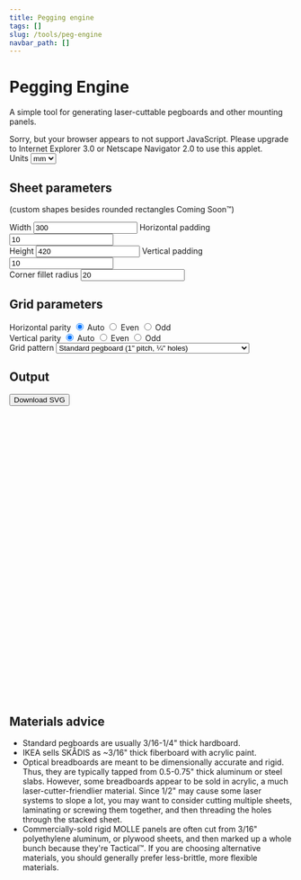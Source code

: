 ```yaml
---
title: Pegging engine
tags: []
slug: /tools/peg-engine
navbar_path: []
---
```


<div>
  <h1>Pegging Engine</h1>
  <p>
    A simple tool for generating laser-cuttable pegboards and other mounting
    panels.
  </p>
  <noscript>
    Sorry, but your browser appears to not support JavaScript. Please upgrade to
    Internet Explorer 3.0 or Netscape Navigator 2.0 to use this applet.
  </noscript>
  <form id="generator-input">
    <div>
      <div>
        Units
        <select class="generator-units" name="length-scaling">
          <option value="1" checked>mm</option>
          <option value="10">cm</option>
          <option value="1000">m</option>
          <option value="25.4">in</option>
          <option value="304.8">ft</option>
        </select>
      </div>
      <div class="sheet-params">
        <h2>Sheet parameters</h2>
        <p>(custom shapes besides rounded rectangles Coming Soon™)</p>
        <div>
          <label>
            Width
            <input
              class="shared-units"
              name="sheet-width"
              type="number"
              value="300"
            />
          </label>
          <label>
            Horizontal padding
            <input
              class="shared-units"
              name="sheet-h-padding"
              type="number"
              value="10"
            />
          </label>
        </div>
        <div>
          <label>
            Height
            <input
              class="shared-units"
              name="sheet-height"
              type="number"
              value="420"
            />
          </label>
          <label>
            Vertical padding
            <input
              class="shared-units"
              name="sheet-v-padding"
              type="number"
              value="10"
            />
          </label>
        </div>
        <div>
          <label>
            Corner fillet radius
            <input
              class="shared-units"
              name="sheet-fillet-radius"
              type="number"
              value="20"
            />
          </label>
        </div>
      </div>
      <div class="grid-params">
        <h2>Grid parameters</h2>
        <div>
          Horizontal parity
          <label>
            <input name="sheet-h-parity" type="radio" value="auto" checked />
            Auto
          </label>
          <label>
            <input name="sheet-h-parity" type="radio" value="even" /> Even
          </label>
          <label>
            <input name="sheet-h-parity" type="radio" value="odd" /> Odd
          </label>
        </div>
        <div>
          Vertical parity
          <label>
            <input name="sheet-v-parity" type="radio" value="auto" checked />
            Auto
          </label>
          <label>
            <input name="sheet-v-parity" type="radio" value="even" /> Even
          </label>
          <label>
            <input name="sheet-v-parity" type="radio" value="odd" /> Odd
          </label>
        </div>
        <label>
          Grid pattern
          <select name="grid-pattern">
            <option value="std-pegboard">
              Standard pegboard (1" pitch, ¼" holes)
            </option>
            <option value="skadis">IKEA SKÅDIS pegboard</option>
            <!--option value="wall-control">
                  1" pegboard with ¼" holes and 1" slots (Wall Control style)
                </option-->
            <option value="optical-table">
              Metric optical breadboard (M6 pilot holes, 25mm pitch)
            </option>
            <option value="molle-half">Rigid MOLLE panel (half holes)</option>
            <option value="molle-full">
              Rigid MOLLE panel (full holes, 3mm bars)
            </option>
            <option value="icc-smc">ICC Structured Media Center</option>
          </select>
        </label>
      </div>
    </div>
    <input type="hidden" name="debug-mode" id="debug-mode" value="1" />
  </form>
  <h2>Output</h2>
  <p id="generator-summary"></p>
  <div>
    <button onclick="doSVGDownload()">Download SVG</button>
  </div>
  <div id="generator-output" style="margin: 20px">
    <div
      style="
        margin-left: auto;
        margin-right: auto;
        max-width: 500px;
        max-height: 500px;
      "
    >
      <svg
        style="width: 100%; height: 100%; max-width: 500px; max-height: 500px"
      >
        <style>
          * {
            fill: transparent;
            stroke-width: 1px;
          }
        </style>
        <rect class="sheet" stroke="black" />
        <g class="holes"></g>
      </svg>
    </div>
  </div>
  <h2>Materials advice</h2>
  <ul>
    <li>Standard pegboards are usually 3/16-1/4" thick hardboard.</li>
    <li>IKEA sells SKÅDIS as ~3/16" thick fiberboard with acrylic paint.</li>
    <li>
      Optical breadboards are meant to be dimensionally accurate and rigid.
      Thus, they are typically tapped from 0.5-0.75" thick aluminum or steel
      slabs. However, some breadboards appear to be sold in acrylic, a much
      laser-cutter-friendlier material. Since 1/2" may cause some laser systems
      to slope a lot, you may want to consider cutting multiple sheets,
      laminating or screwing them together, and then threading the holes through
      the stacked sheet.
    </li>
    <li>
      Commercially-sold rigid MOLLE panels are often cut from 3/16" polyethylene
      aluminum, or plywood sheets, and then marked up a whole bunch because
      they're Tactical™. If you are choosing alternative materials, you should
      generally prefer less-brittle, more flexible materials.
    </li>
  </ul>
</div>
<script>
  const SVG_STD_PEGBOARD = `<circle cx="12.7" cy="12.7" r="3.175" stroke="red" stroke-width="1px"/>`;
  const SVG_SKADIS_HOLE =
    `<g transform="translate(10 0)">` +
    (`<path stroke="red" stroke-width="1px"` +
      (`d="M 2.5 5 ` +
        `v 10 ` +
        `a 2.5 2.5 0 0 1 -5 0 ` +
        `v -10 ` +
        `a 2.5 2.5 0 0 1 5 0"`) +
      `/>`) +
    `</g>`;
  const SVG_OPTICAL_TABLE_UNTHREADED = `<circle cx="12.5" cy="12.5" r="5.5" stroke="red" stroke-width="1px"/>`;
  const SVG_MOLLE_HALF = `<rect x="2.5" y="2.5" width="35" height="30" rx="5" stroke="red" stroke-width="1px"/>`;
  const SVG_MOLLE_FULL = `<rect x="2.5" y="2.5" width="35" height="22" rx="5" stroke="red" stroke-width="1px" />`;
  const ICC_SMC = (function generateICCSMC() {
    // these are in inches
    const SQUARE_SIZE = 6;
    const N_HOLES_ON_SIDE = 13;
    const HOLE_PITCH = SQUARE_SIZE / (N_HOLES_ON_SIDE - 1);
    const MARGIN = 0.625 / 2;
    const HOLE_RAD_MM = 0.125 * 25.4; // assumed quantity
    const TESS_SIZE_MM = 25.4 * (2 * MARGIN + SQUARE_SIZE);
    const hHoleXs = Array(N_HOLES_ON_SIDE)
      .fill(null)
      .map((_, i) => i * HOLE_PITCH);
    const vHoleYs = Array(N_HOLES_ON_SIDE - 2)
      .fill(null)
      .map((_, i) => (i + 1) * HOLE_PITCH);
    function round(x) {
      return Math.round(x * 1000) / 1000;
    }
    const holeTransformsInches = [
      hHoleXs.map((x) => [MARGIN + x, MARGIN]), // top
      hHoleXs.map((x) => [MARGIN + x, MARGIN + SQUARE_SIZE]), // bottom
      vHoleYs.map((y) => [MARGIN, MARGIN + y]), // left
      vHoleYs.map((y) => [MARGIN + SQUARE_SIZE, MARGIN + y]), // right
    ].flat(1);
    const holeTransforms = holeTransformsInches.map(([x, y]) => [
      round(x * 25.4),
      round(y * 25.4),
    ]);
    const holes = holeTransforms
      .map(
        ([x, y]) =>
          `<circle cx="${x}" cy="${y}" r="${HOLE_RAD_MM}" stroke="red" stroke-width="1px"/>`,
      )
      .join("");
    console.log(holes);
    return {
      w: TESS_SIZE_MM,
      h: TESS_SIZE_MM,
      tess: [[holes]],
    };
  })();
  const PATTERNS = {
    "std-pegboard": {
      w: 25.4,
      h: 25.4,
      tess: [[SVG_STD_PEGBOARD]],
    },
    skadis: {
      w: 20,
      h: 20,
      tess: [
        [SVG_SKADIS_HOLE, ""],
        ["", SVG_SKADIS_HOLE],
      ],
    },
    "optical-table": {
      w: 25,
      h: 25,
      tess: [[SVG_OPTICAL_TABLE_UNTHREADED]],
    },
    "molle-half": {
      w: 38,
      h: 50,
      tess: [[SVG_MOLLE_HALF]],
    },
    "molle-full": {
      w: 38,
      h: 25,
      tess: [[SVG_MOLLE_FULL]],
    },
    "icc-smc": ICC_SMC,
  };
  class Debouncer {
    constructor({ minPeriodMs }) {
      this.state = {
        tag: "ready",
      };
      this.minPeriodMs = minPeriodMs;
    }
    execute(action) {
      const now = Date.now();
      console.debug("execute", this.state);
      switch (this.state.tag) {
        case "ready":
          this.state = {
            tag: "cooldown",
            nextReady: now + this.minPeriodMs,
            queuedAction: null,
          };
          setTimeout(() => {
            this.advance();
          }, this.minPeriodMs);
          action();
          break;
        case "cooldown":
          this.state.queuedAction = action;
          this.advance();
          break;
      }
    }
    advance() {
      console.debug("advance", this.state);
      const now = new Date();
      switch (this.state.tag) {
        case "cooldown":
          if (now >= this.state.nextReady) {
            const queuedAction = this.state.queuedAction;
            this.state = { tag: "ready" };
            if (queuedAction) {
              queuedAction();
            }
          }
          break;
        default:
          break;
      }
    }
  }
  /** Holder for everything */
  class LaserPatternGenerator {
    constructor({ form, svg, summary }) {
      this.form = form;
      this.svg = svg;
      this.summary = summary;
      this.debouncer = new Debouncer({ minPeriodMs: 200 });
      const inputs = form.querySelectorAll(
        ".sheet-params input, .sheet-params input, .grid-params input, .grid-params select",
      );
      console.debug("hooking input event on form inputs", inputs);
      inputs.forEach((e) =>
        e.addEventListener("input", () => {
          this.updateSVG();
        }),
      );
      console.debug("hooking change event for unit selector", inputs);
      const units = form.querySelector(".generator-units");
      var prevUnitScale = Number(units.value);
      units.addEventListener("change", (ev) => {
        const newUnitScale = Number(units.value);
        console.debug(
          "performing units change from",
          prevUnitScale,
          "to",
          newUnitScale,
        );
        this.updateUnits(prevUnitScale / newUnitScale);
        prevUnitScale = newUnitScale;
      });
    }
    updateUnits(multiplier) {
      this.form.querySelectorAll(".shared-units").forEach((e) => {
        const rawVal = Number(e.value) * multiplier;
        const roundTo = 100000;
        e.value = Math.round((rawVal + Number.EPSILON) * roundTo) / roundTo;
      });
    }
    updateSVG() {
      this.debouncer.execute(() => this._updateSVG());
    }
    _updateSVG() {
      console.log("_updateSVG");
      const formData = new FormData(this.form);
      const holes = this.svg.querySelector(".holes");
      const rect = this.svg.querySelector(".sheet");
      const scaling = Number(formData.get("length-scaling"));
      const params = {
        debug: formData.get("debug-mode") == "1",
        w: Number(formData.get("sheet-width")) * scaling,
        xpad: Number(formData.get("sheet-h-padding")) * scaling,
        xpar: formData.get("sheet-h-parity"),
        h: Number(formData.get("sheet-height")) * scaling,
        ypad: Number(formData.get("sheet-v-padding")) * scaling,
        ypar: formData.get("sheet-v-parity"),
        fillet: Number(formData.get("sheet-fillet-radius")) * scaling,
        pattern: PATTERNS[formData.get("grid-pattern")],
      };
      console.debug("Rendering SVG with params", params);
      // resize the sheet
      rect.setAttribute("x", 0);
      rect.setAttribute("y", 0);
      rect.setAttribute("width", params.w);
      rect.setAttribute("height", params.h);
      rect.setAttribute("rx", params.fillet);
      rect.setAttribute("ry", params.fillet);
      this.svg.setAttribute("width", `${params.w / 10}cm`);
      this.svg.setAttribute("height", `${params.h / 10}cm`);
      this.svg.setAttribute("viewBox", `0 0 ${params.w} ${params.h}`);
      // clean the old holes
      holes.replaceChildren();
      // calculate the grid
      const ptn = params.pattern;
      const xGrid = packAxis(params.w, ptn.w, params.xpar, params.xpad);
      const yGrid = packAxis(params.h, ptn.h, params.ypar, params.ypad);
      console.debug("Calculated grid axes", xGrid, yGrid);
      const strs = [];
      // put in the new holes
      for (let i = 0; i < xGrid.count; i++) {
        for (let j = 0; j < yGrid.count; j++) {
          const x = xGrid.step * i + xGrid.offset;
          const y = yGrid.step * j + yGrid.offset;
          const xrepeat = ptn.tess[0].length;
          const yrepeat = ptn.tess.length;
          const tesspattern = ptn.tess[j % yrepeat][i % xrepeat];
          strs.push(`<g transform="translate(${x} ${y})">`);
          strs.push(tesspattern);
          strs.push("</g>");
        }
      }
      holes.innerHTML = strs.join();
      this.summary.innerText = `Grid is ${xGrid.count} × ${yGrid.count} (${xGrid.count * yGrid.count} cells)`;
    }
  }
  function packAxis(lenLimit, lenCell, parity, padding) {
    var count = Math.floor((lenLimit - 2 * padding) / lenCell);
    switch (parity) {
      case "auto":
        break;
      case "odd":
        if (count % 2 == 0) {
          count--;
        }
        break;
      case "even":
        if (count % 2 == 1) {
          count--;
        }
        break;
      default:
        throw new TypeError(`unknown parity ${parity}`);
    }
    return {
      count,
      offset: (lenLimit - count * lenCell) / 2,
      step: lenCell,
    };
  }
  const laserPatternGenerator = new LaserPatternGenerator({
    form: document.querySelector("#generator-input"),
    svg: document.querySelector("#generator-output svg"),
    summary: document.querySelector("#generator-summary"),
  });
  laserPatternGenerator.updateSVG();
  function doSVGDownload() {
    const data = laserPatternGenerator.svg.outerHTML;
    var blob = new Blob([data], { type: "image/svg+xml;charset=utf-8" });
    var url = URL.createObjectURL(blob);
    var downloadLink = document.createElement("a");
    downloadLink.href = url;
    downloadLink.download = "pattern.svg";
    document.body.appendChild(downloadLink);
    downloadLink.click();
    document.body.removeChild(downloadLink);
  }
</script>
